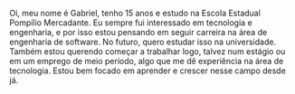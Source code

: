 Oi, meu nome é Gabriel, tenho 15 anos e estudo na Escola Estadual Pompílio Mercadante. 
Eu sempre fui interessado em tecnologia e engenharia, e por isso estou pensando em seguir carreira na área de engenharia de software.
No futuro, quero estudar isso na universidade. Também estou querendo começar a trabalhar logo, talvez num estágio ou em um emprego de meio período, algo que me dê experiência na área de tecnologia.
Estou bem focado em aprender e crescer nesse campo desde já.
